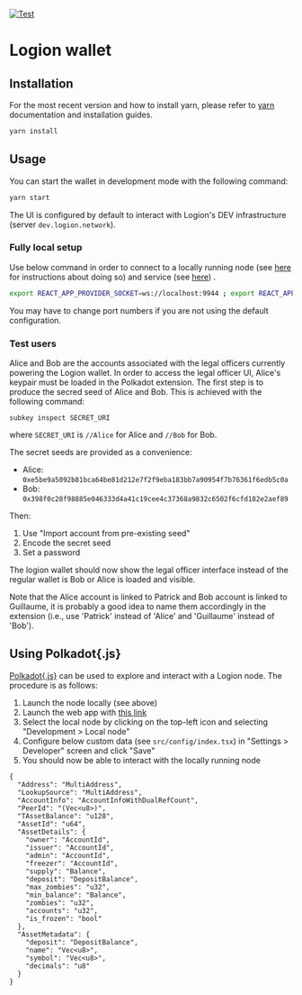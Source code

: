 [![Test](https://github.com/logion-network/logion-wallet/actions/workflows/test.yml/badge.svg)](https://github.com/logion-network/logion-wallet/actions/workflows/test.yml)

# Logion wallet


## Installation

For the most recent version and how to install yarn, please refer to [yarn](https://yarnpkg.com/) documentation and installation guides. 

```bash
yarn install
```

## Usage

You can start the wallet in development mode with the following command:

```bash
yarn start
```

The UI is configured by default to interact with Logion's DEV infrastructure (server `dev.logion.network`).

### Fully local setup

Use below command in order to connect to a locally running node
(see [here](https://github.com/logion-network/logion-node-prototype) for instructions about doing so)
and service (see [here](https://github.com/logion-network/logion-backend))
.

```bash
export REACT_APP_PROVIDER_SOCKET=ws://localhost:9944 ; export REACT_APP_SERVICE_URL=http://localhost:8080 ; yarn start
```

You may have to change port numbers if you are not using the default configuration.


### Test users

Alice and Bob are the accounts associated with the legal officers currently powering the Logion wallet.
In order to access the legal officer UI,
Alice's keypair must be loaded in the Polkadot extension. The first step is to produce the secred seed of Alice and Bob.
This is achieved with the following command:

    subkey inspect SECRET_URI

where `SECRET_URI` is `//Alice` for Alice and `//Bob` for Bob.

The secret seeds are provided as a convenience:
- Alice: `0xe5be9a5092b81bca64be81d212e7f2f9eba183bb7a90954f7b76361f6edb5c0a`
- Bob: `0x398f0c28f98885e046333d4a41c19cee4c37368a9832c6502f6cfd182e2aef89`

Then:

1. Use "Import account from pre-existing seed"
2. Encode the secret seed
3. Set a password

The logion wallet should now show the legal officer interface instead of the regular wallet is Bob or Alice is loaded
and visible.

Note that the Alice account is linked to Patrick and Bob account is linked to Guillaume, it is probably a good idea
to name them accordingly in the extension (i.e., use 'Patrick' instead of 'Alice' and 'Guillaume' instead of 'Bob').


## Using Polkadot{.js}

[Polkadot{.js}](https://polkadot.js.org/apps/) can be used to
explore and interact with a Logion node. The procedure is as follows:

1. Launch the node locally (see above)
2. Launch the web app with [this link](https://polkadot.js.org/apps)
3. Select the local node by clicking on the top-left icon and selecting "Development > Local node"
4. Configure below custom data (see `src/config/index.tsx`) in "Settings > Developer" screen and click "Save"
5. You should now be able to interact with the locally running node

```
{
  "Address": "MultiAddress",
  "LookupSource": "MultiAddress",
  "AccountInfo": "AccountInfoWithDualRefCount",
  "PeerId": "(Vec<u8>)",
  "TAssetBalance": "u128",
  "AssetId": "u64",
  "AssetDetails": {
    "owner": "AccountId",
    "issuer": "AccountId",
    "admin": "AccountId",
    "freezer": "AccountId",
    "supply": "Balance",
    "deposit": "DepositBalance",
    "max_zombies": "u32",
    "min_balance": "Balance",
    "zombies": "u32",
    "accounts": "u32",
    "is_frozen": "bool"
  },
  "AssetMetadata": {
    "deposit": "DepositBalance",
    "name": "Vec<u8>",
    "symbol": "Vec<u8>",
    "decimals": "u8"
  }
}
```
